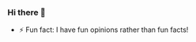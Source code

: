 ### Hi there 👋

<!--
**hellojinwoo/hellojinwoo** is a ✨ _special_ ✨ repository because its `README.md` (this file) appears on your GitHub profile.
- 🌱 I’m currently learning ...
- 👯 I’m looking to collaborate on ...
- 🤔 I’m looking for help with ...
- 💬 Ask me about ...
- 📫 How to reach me: ...
- 😄 Pronouns: ...
Here are some ideas to get you started:

-->
- ⚡ Fun fact: I have fun opinions rather than fun facts!



